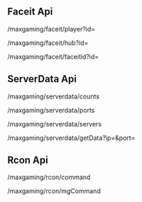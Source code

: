 ## Faceit Api
/maxgaming/faceit/player?id=

/maxgaming/faceit/hub?id=

/maxgaming/faceit/faceitid?id=

## ServerData Api
/maxgaming/serverdata/counts

/maxgaming/serverdata/ports

/maxgaming/serverdata/servers

/maxgaming/serverdata/getData?ip=&port=

## Rcon Api 

/maxgaming/rcon/command

/maxgaming/rcon/mgCommand
